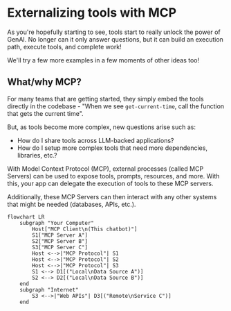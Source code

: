 # Externalizing tools with MCP

As you're hopefully starting to see, tools start to really unlock the power of GenAI. No longer can it only answer questions, but it can build an execution path, execute tools, and complete work!

We'll try a few more examples in a few moments of other ideas too!

## What/why MCP?

For many teams that are getting started, they simply embed the tools directly in the codebase - "When we see `get-current-time`, call the function that gets the current time".

But, as tools become more complex, new questions arise such as:

- How do I share tools across LLM-backed applications?
- How do I setup more complex tools that need more dependencies, libraries, etc.?

With Model Context Protocol (MCP), external processes (called MCP Servers) can be used to expose tools, prompts, resources, and more. With this, your app can delegate the execution of tools to these MCP servers.

Additionally, these MCP Servers can then interact with any other systems that might be needed (databases, APIs, etc.).

```mermaid
flowchart LR
    subgraph "Your Computer"
        Host["MCP Client\n(This chatbot)"]
        S1["MCP Server A"]
        S2["MCP Server B"]
        S3["MCP Server C"]
        Host <-->|"MCP Protocol"| S1
        Host <-->|"MCP Protocol"| S2
        Host <-->|"MCP Protocol"| S3
        S1 <--> D1[("Local\nData Source A")]
        S2 <--> D2[("Local\nData Source B")]
    end
    subgraph "Internet"
        S3 <-->|"Web APIs"| D3[("Remote\nService C")]
    end
```